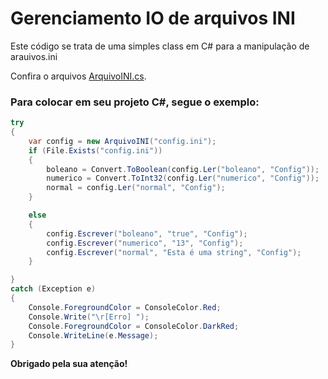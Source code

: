 # Gerenciamento IO de arquivos INI
Este código se trata de uma simples class em C# para a manipulação de arauivos.ini

Confira o arquivos [ArquivoINI.cs](/ArquivoINI.cs).

### Para colocar em seu projeto C#, segue o exemplo:
```cs
try
{
    var config = new ArquivoINI("config.ini");
    if (File.Exists("config.ini"))
    {
        boleano = Convert.ToBoolean(config.Ler("boleano", "Config"));
        numerico = Convert.ToInt32(config.Ler("numerico", "Config"));
        normal = config.Ler("normal", "Config");
    }

    else
    {
        config.Escrever("boleano", "true", "Config");
        config.Escrever("numerico", "13", "Config");
        config.Escrever("normal", "Esta é uma string", "Config");
    }

}
catch (Exception e)
{
    Console.ForegroundColor = ConsoleColor.Red;
    Console.Write("\r[Erro] ");
    Console.ForegroundColor = ConsoleColor.DarkRed;
    Console.WriteLine(e.Message);
}
```

**Obrigado pela sua atenção!**
